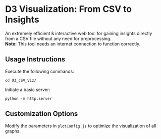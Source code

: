# D3 Visualization: From CSV to Insights
An extremely efficient & interactive web tool for gaining insights directly from a CSV file without any need for preprocessing.  
**Note:** This tool needs an internet connection to function correctly.

## Usage Instructions
Execute the following commands:
```
cd D3_CSV_Viz/
```
Initiate a basic server:
```
python -m http.server
```

## Customization Options
Modify the parameters in `plotConfig.js` to optimize the visualization of all graphs.
